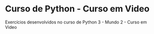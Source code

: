 # Curso de Python - Curso em Video
 Exercícios desenvolvidos no curso de Python 3 - Mundo 2 - Curso em Video